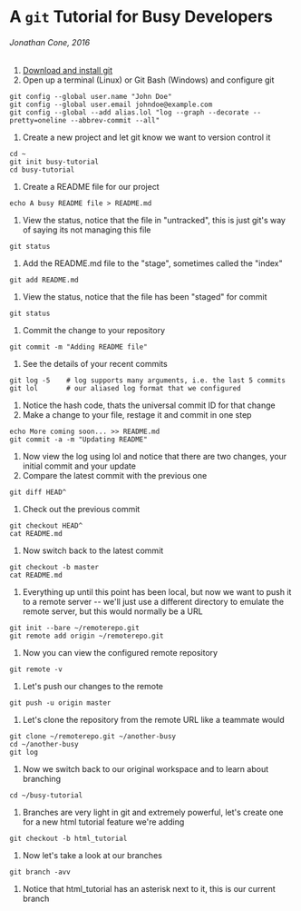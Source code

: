 # A `git` Tutorial for Busy Developers

###### Jonathan Cone, 2016 

1. [Download and install git](https://git-scm.com/downloads)
2. Open up a terminal (Linux) or Git Bash (Windows) and configure git 

  ```
  git config --global user.name "John Doe"
  git config --global user.email johndoe@example.com
  git config --global --add alias.lol "log --graph --decorate --pretty=oneline --abbrev-commit --all"
  ```
1. Create a new project and let git know we want to version control it
  
  ````    
  cd ~
  git init busy-tutorial
  cd busy-tutorial
  ````
1. Create a README file for our project

  ```
  echo A busy README file > README.md
  ```
1. View the status, notice that the file in "untracked", this is just git's way of saying its not managing this file
  
  ```
  git status
  ```
1. Add the README.md file to the "stage", sometimes called the "index"

  ```
  git add README.md
  ```
1. View the status, notice that the file has been "staged" for commit
  
  ```
  git status
  ```
1. Commit the change to your repository
  
  ```
  git commit -m "Adding README file"
  ```
1. See the details of your recent commits
  
  ```    
  git log -5    # log supports many arguments, i.e. the last 5 commits
  git lol       # our aliased log format that we configured
  ```
1. Notice the hash code, thats the universal commit ID for that change
1. Make a change to your file, restage it and commit in one step

  ```
  echo More coming soon... >> README.md
  git commit -a -m "Updating README"
  ```
1. Now view the log using lol and notice that there are two changes, your initial commit and your update
1. Compare the latest commit with the previous one
  
  ```
  git diff HEAD^
  ```
1. Check out the previous commit
  
  ```
  git checkout HEAD^
  cat README.md
  ```
1. Now switch back to the latest commit
  
  ```
  git checkout -b master
  cat README.md
  ```
1. Everything up until this point has been local, but now we want to push it to a remote server -- we'll just use a different directory to emulate the remote server, but this would normally be a URL
  
  ```
  git init --bare ~/remoterepo.git
  git remote add origin ~/remoterepo.git
  ```
1. Now you can view the configured remote repository
  
  ```
  git remote -v
  ```
1. Let's push our changes to the remote

  ```
  git push -u origin master
  ```
1. Let's clone the repository from the remote URL like a teammate would

  ```
  git clone ~/remoterepo.git ~/another-busy
  cd ~/another-busy
  git log
  ```
1. Now we switch back to our original workspace and to learn about branching

  ```
  cd ~/busy-tutorial
  ```
1. Branches are very light in git and extremely powerful, let's create one for a new html tutorial feature we're adding

  ```
  git checkout -b html_tutorial
  ```
1. Now let's take a look at our branches

  ```
  git branch -avv
  ```
1. Notice that html_tutorial has an asterisk next to it, this is our current branch
